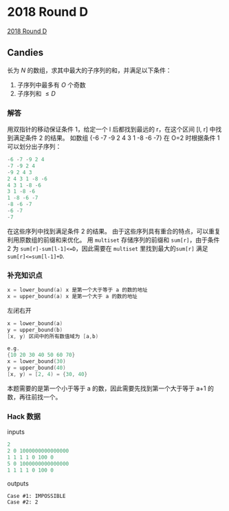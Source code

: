 # 2018 Round D
[2018 Round D](https://codingcompetitions.withgoogle.com/kickstart/round/0000000000050ee1)

## Candies
长为 $N$ 的数组，求其中最大的子序列的和，并满足以下条件：
1. 子序列中最多有 $O$ 个奇数
2. 子序列和 $\leq D$

### 解答
用双指针的移动保证条件 1，给定一个 l 后都找到最远的 r，在这个区间 [l, r] 中找到满足条件 2 的结果。
如数组 {-6 -7 -9 2 4 3 1 -8 -6 -7} 在 O=2 时根据条件 1 可以划分出子序列：
```cpp
-6 -7 -9 2 4
-7 -9 2 4
-9 2 4 3
2 4 3 1 -8 -6
4 3 1 -8 -6
3 1 -8 -6
1 -8 -6 -7
-8 -6 -7
-6 -7
-7
```
在这些序列中找到满足条件 2 的结果。
由于这些序列具有重合的特点，可以重复利用原数组的前缀和来优化。
用 `multiset` 存储序列的前缀和 `sum[r]`，由于条件 2 为 `sum[r]-sum[l-1]<=D`，因此需要在 `multiset` 里找到最大的`sum[r]` 满足 `sum[r]<=sum[l-1]+D`.


### 补充知识点
```cpp
x = lower_bound(a) x 是第一个大于等于 a 的数的地址
x = upper_bound(a) x 是第一个大于 a 的数的地址
```

左闭右开
```cpp
x = lower_bound(a)
y = upper_bound(b)
[x, y) 区间中的所有数值域为 [a,b)

e.g.
{10 20 30 40 50 60 70}
x = lower_bound(30)
y = upper_bound(40)
[x, y) = [2, 4) = {30, 40}
```

本题需要的是第一个小于等于 a 的数，因此需要先找到第一个大于等于 a+1 的数，再往前找一个。

### Hack 数据
inputs
```cpp
2
2 0 1000000000000000
1 1 1 1 0 100 0
5 0 1000000000000000
1 1 1 1 0 100 0
```
outputs
```
Case #1: IMPOSSIBLE
Case #2: 2
```
